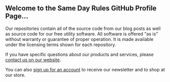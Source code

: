 ## Welcome to the Same Day Rules GitHub Profile Page...
Our repositories contain all of the source code from our blog posts as well as source code for our free utility software. All software is offered "as is" without warranty or guarantee of proper operation. It is made available under the licensing terms shown for each repository.

If you have specific questions about our products and services, please [contact us on our website](https://samedayrules.com/contact/).

You can also [sign up for an account](https://samedayrules.com/my-account/) to receive our newsletter and to shop at our store.
